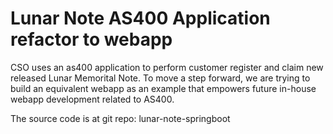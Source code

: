 # Lunar Note AS400 Application refactor to webapp

CSO uses an as400 application to perform customer register and claim new released Lunar Memorital Note. To move a step forward, we are trying to build an equivalent webapp as an example that empowers future in-house webapp development related to AS400. 

The source code is at git repo: lunar-note-springboot
